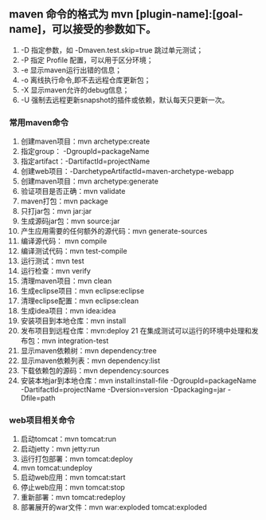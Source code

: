 ## maven 命令的格式为 mvn [plugin-name]:[goal-name]，可以接受的参数如下。
01. -D 指定参数，如 -Dmaven.test.skip=true 跳过单元测试；
02. -P 指定 Profile 配置，可以用于区分环境；
03. -e 显示maven运行出错的信息；
04. -o 离线执行命令,即不去远程仓库更新包；
05. -X 显示maven允许的debug信息；
06. -U 强制去远程更新snapshot的插件或依赖，默认每天只更新一次。

### 常用maven命令
01. 创建maven项目：mvn archetype:create 
02. 指定group： -DgroupId=packageName 
03. 指定artifact：-DartifactId=projectName
04. 创建web项目：-DarchetypeArtifactId=maven-archetype-webapp  
05. 创建maven项目：mvn archetype:generate
06. 验证项目是否正确：mvn validate
07. maven打包：mvn package
08. 只打jar包：mvn jar:jar
09. 生成源码jar包：mvn source:jar
10. 产生应用需要的任何额外的源代码：mvn generate-sources
11. 编译源代码： mvn compile
12. 编译测试代码：mvn test-compile
13. 运行测试：mvn test
14. 运行检查：mvn verify
15. 清理maven项目：mvn clean
16. 生成eclipse项目：mvn eclipse:eclipse
17. 清理eclipse配置：mvn eclipse:clean
18. 生成idea项目：mvn idea:idea
19. 安装项目到本地仓库：mvn install
20. 发布项目到远程仓库：mvn:deploy
21 在集成测试可以运行的环境中处理和发布包：mvn integration-test
22. 显示maven依赖树：mvn dependency:tree
23. 显示maven依赖列表：mvn dependency:list
24. 下载依赖包的源码：mvn dependency:sources
25. 安装本地jar到本地仓库：mvn install:install-file -DgroupId=packageName -DartifactId=projectName -Dversion=version -Dpackaging=jar -Dfile=path

### web项目相关命令
01. 启动tomcat：mvn tomcat:run
02. 启动jetty：mvn jetty:run
03. 运行打包部署：mvn tomcat:deploy
04. mvn tomcat:undeploy
05. 启动web应用：mvn tomcat:start
06. 停止web应用：mvn tomcat:stop
07. 重新部署：mvn tomcat:redeploy
08. 部署展开的war文件：mvn war:exploded tomcat:exploded  
